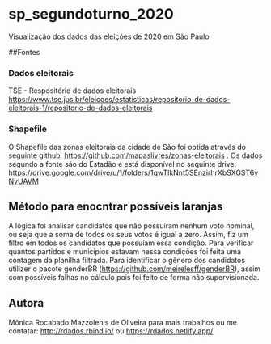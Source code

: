 # sp_segundoturno_2020
Visualização dos dados das eleições de 2020 em São Paulo

##Fontes

### Dados eleitorais
TSE - Respositório de dados eleitorais https://www.tse.jus.br/eleicoes/estatisticas/repositorio-de-dados-eleitorais-1/repositorio-de-dados-eleitorais

### Shapefile
O Shapefile das zonas eleitorais da cidade de São foi obtida através do seguinte github: https://github.com/mapaslivres/zonas-eleitorais . Os dados segundo a fonte são do Estadão e está disponível no seguinte drive: https://drive.google.com/drive/u/1/folders/1qwTlkNnt5SEnzirhrXbSXGST6vNvUAVM

## Método para enocntrar possíveis laranjas
A lógica foi analisar candidatos que não possuíram nenhum voto nominal, ou seja que a soma de todos os seus votos é igual a zero. Assim, fiz um filtro em todos os candidatos que possuíam essa condição. Para verificar quantos partidos e municípios estavam nessa condições foi feita uma contagem da planilha filtrada.
Para identificar o gênero dos candidatos utilizer o pacote genderBR (https://github.com/meirelesff/genderBR), assim com possíveis falhas no cálculo pois foi feito de forma não supervisionada.


## Autora
Mônica Rocabado Mazzolenis de Oliveira
para mais trabalhos ou me contatar: http://rdados.rbind.io/ ou https://rdados.netlify.app/
